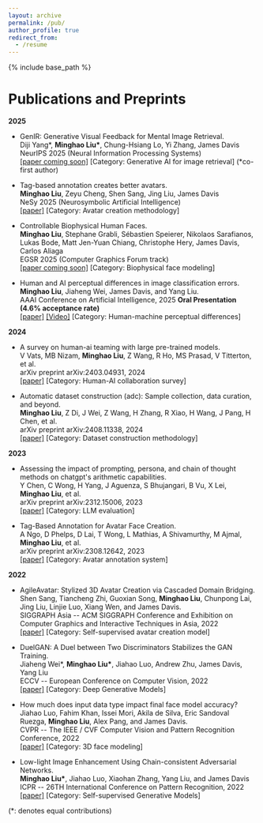 ```yaml
---
layout: archive
permalink: /pub/
author_profile: true
redirect_from:
  - /resume
---
```


{% include base_path %}

Publications and Preprints 
======

**2025**

* GenIR: Generative Visual Feedback for Mental Image Retrieval. \
Diji Yang\*, **Minghao Liu\***, Chung-Hsiang Lo, Yi Zhang, James Davis \
NeurIPS 2025 (Neural Information Processing Systems) \
[[paper coming soon]]() [Category: Generative AI for image retrieval] (*co-first author)

* Tag-based annotation creates better avatars. \
**Minghao Liu**, Zeyu Cheng, Shen Sang, Jing Liu, James Davis \
NeSy 2025 (Neurosymbolic Artificial Intelligence) \
[[paper]](https://arxiv.org/pdf/2302.07354.pdf) [Category: Avatar creation methodology]

* Controllable Biophysical Human Faces. \
**Minghao Liu**, Stephane Grabli, Sébastien Speierer, Nikolaos Sarafianos, Lukas Bode, Matt Jen-Yuan Chiang, Christophe Hery, James Davis, Carlos Aliaga  \
EGSR 2025 (Computer Graphics Forum track) \
[[paper coming soon]]() [Category: Biophysical face modeling]

* Human and AI perceptual differences in image classification errors. \
**Minghao Liu**, Jiaheng Wei, James Davis, and Yang Liu. \
AAAI Conference on Artificial Intelligence, 2025 **Oral Presentation (4.6% acceptance rate)** \
[[paper]](https://arxiv.org/pdf/2304.08733.pdf) [[Video]](https://youtu.be/ANbgSWtnYOc) [Category: Human-machine perceptual differences]

**2024**

* A survey on human-ai teaming with large pre-trained models. \
V Vats, MB Nizam, **Minghao Liu**, Z Wang, R Ho, MS Prasad, V Titterton, et al. \
arXiv preprint arXiv:2403.04931, 2024 \
[[paper]](https://arxiv.org/abs/2403.04931) [Category: Human-AI collaboration survey]

* Automatic dataset construction (adc): Sample collection, data curation, and beyond. \
**Minghao Liu**, Z Di, J Wei, Z Wang, H Zhang, R Xiao, H Wang, J Pang, H Chen, et al. \
arXiv preprint arXiv:2408.11338, 2024 \
[[paper]](https://arxiv.org/abs/2408.11338) [Category: Dataset construction methodology]

**2023**

* Assessing the impact of prompting, persona, and chain of thought methods on chatgpt's arithmetic capabilities. \
Y Chen, C Wong, H Yang, J Aguenza, S Bhujangari, B Vu, X Lei, **Minghao Liu**, et al. \
arXiv preprint arXiv:2312.15006, 2023 \
[[paper]](https://arxiv.org/abs/2312.15006) [Category: LLM evaluation]

* Tag-Based Annotation for Avatar Face Creation. \
A Ngo, D Phelps, D Lai, T Wong, L Mathias, A Shivamurthy, M Ajmal, **Minghao Liu**, et al. \
arXiv preprint arXiv:2308.12642, 2023 \
[[paper]](https://arxiv.org/abs/2308.12642) [Category: Avatar annotation system]

 

**2022**

* AgileAvatar: Stylized 3D Avatar Creation via Cascaded Domain Bridging. \
Shen Sang, Tiancheng Zhi, Guoxian Song, **Minghao Liu**, Chunpong Lai, Jing Liu, Linjie Luo, Xiang Wen, and James Davis.  \
SIGGRAPH Asia -- ACM SIGGRAPH Conference and Exhibition on Computer Graphics and Interactive Techniques in Asia, 2022 \
[[paper]](https://arxiv.org/abs/2211.07818) [Category: Self-supervised avatar creation model]    

* DuelGAN: A Duel between Two Discriminators Stabilizes the GAN Training.            \
Jiaheng Wei\*, **Minghao Liu\***, Jiahao Luo, Andrew Zhu, James Davis, Yang Liu                \
ECCV -- European Conference on Computer Vision, 2022            
[[paper]](https://arxiv.org/abs/2101.07524) [Category: Deep Generative Models]            

* How much does input data type impact final face model accuracy? \
Jiahao Luo, Fahim Khan, Issei Mori, Akila de Silva, Eric Sandoval Ruezga, **Minghao Liu**, Alex Pang, and James Davis.  \
CVPR -- The IEEE / CVF Computer Vision and Pattern Recognition Conference, 2022 \
[[paper]](https://openaccess.thecvf.com/content/CVPR2022/papers/Luo_How_Much_Does_Input_Data_Type_Impact_Final_Face_Model_CVPR_2022_paper.pdf) [Category: 3D face modeling]            

* Low-light Image Enhancement Using Chain-consistent Adversarial Networks.            \
**Minghao Liu\***, Jiahao Luo, Xiaohan Zhang, Yang Liu, and James Davis \
ICPR -- 26TH International Conference on Pattern Recognition, 2022             
[[paper]](https://ieeexplore.ieee.org/abstract/document/9956704) [Category: Self-supervised Generative Models]    

(\*: denotes equal contributions)


